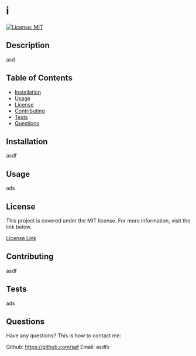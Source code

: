 
# i
[![License: MIT](https://img.shields.io/badge/License-MIT-yellow.svg)](https://opensource.org/licenses/MIT)
## Description

asd
    
## Table of Contents

- [Installation](#Installation)
- [Usage](#Usage)
- [License](#License)
- [Contributing](#Contributing)
- [Tests](#Tests)
- [Questions](#Questions)
    
## Installation

asdf

## Usage
    
ads

## License

This project is covered under the MIT license. For more information, visit the link below.

[License Link](./LICENSE)

## Contributing

asdf
    
## Tests

ads
    
## Questions

Have any questions? This is how to contact me:

Github: https://github.com/saf
Email: asdfx
    